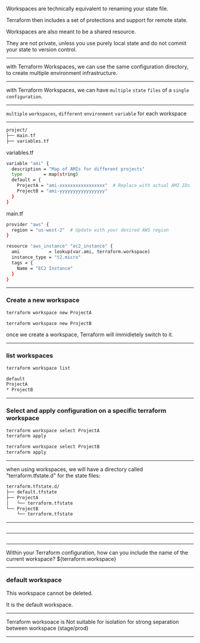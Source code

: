 




Workspaces are technically equivalent to renaming your state file.

Terraform then includes a set of protections and support for remote state.

Workspaces are also meant to be a shared resource.

They are not private, unless you use purely local state and do not commit your state to version control.



__________________________________________________________________________________________





with Terraform Workspaces, we can use the same configuration directory, to create multiple environment infrastructure.



__________________________________________________________________________________________




with Terraform Workspaces, we can have `multiple` `state` `files` of a `single` `configuration`.



__________________________________________________________________________________________

`multiple` `workspaces`, `different` `environment` `variable` for each workspace

__________________________________________________________________________________________






```bash
project/
├── main.tf
├── variables.tf
```





variables.tf

```bash
variable "ami" {
  description = "Map of AMIs for different projects"
  type        = map(string)
  default = {
    ProjectA = "ami-xxxxxxxxxxxxxxxxx"  # Replace with actual AMI IDs
    ProjectB = "ami-yyyyyyyyyyyyyyyyy"
  }
}
```


main.tf

```bash
provider "aws" {
  region = "us-west-2"  # Update with your desired AWS region
}

resource "aws_instance" "ec2_instance" {
  ami           = lookup(var.ami, terraform.workspace)
  instance_type = "t2.micro"
  tags = {
    Name = "EC2 Instance"
  }
}
```



__________________________________________________________________________________________




### Create a new workspace


```bash
terraform workspace new ProjectA
```


```bash
terraform workspace new ProjectB
```

once we create a workspace, Terraform will immidietely switch to it.


__________________________________________________________________________________________



### list workspaces


```bash
terraform workspace list

default
ProjectA
* ProjectB

```



__________________________________________________________________________________________



### Select and apply configuration on a specific terraform workspace


```bash
terraform workspace select ProjectA
terraform apply
```



```bash
terraform workspace select ProjectB
terraform apply
```



__________________________________________________________________________________________




when using workspaces, we will have a directory called "terraform.tfstate.d" for the state files:


```bash
terraform.tfstate.d/
├── default.tfstate
├── ProjectA
│   └── terraform.tfstate
└── ProjectB
    └── terraform.tfstate
```



__________________________________________________________________________________________






```bash

```



__________________________________________________________________________________________






```bash

```



__________________________________________________________________________________________





Within your Terraform configuration, how can you include the name of the current workspace?    ${terraform.workspace}



__________________________________________________________________________________________



### default workspace


This workspace cannot be deleted.

It is the default workspace.


__________________________________________________________________________________________




Terraform worksoace is Not suitable for isolation for strong separation between workspace (stage/prod)



__________________________________________________________________________________________







